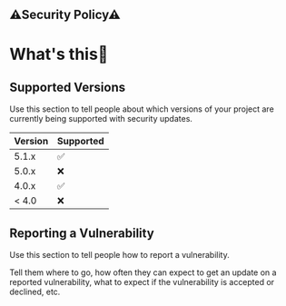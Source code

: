 ## ⚠Security Policy⚠
# What's this🪯

<!--

**Here are some ideas to get you started:**

## 📧 A short introduction - what is your organization all about?
🌈 Contribution guidelines - how can the community get involved?
👩‍💻 Useful resources - where can the community find your docs? Is there anything else the community should know?
👨‍💻 Fun facts - what does your team eat for breakfast?
🧙 Remember, you can do mighty things with the power of [Markdown](https://docs.github.com/github/writing-on-💌💌💌github/getting-started-with-writing-and-formatting-on-github/basic-writing-and-formatting-syntax)
-->

## Supported Versions

Use this section to tell people about which versions of your project are
currently being supported with security updates.

| Version | Supported          |
| ------- | ------------------ |
| 5.1.x   | :white_check_mark: |
| 5.0.x   | :x:                |
| 4.0.x   | :white_check_mark: |
| < 4.0   | :x:                |

## Reporting a Vulnerability

Use this section to tell people how to report a vulnerability.

Tell them where to go, how often they can expect to get an update on a
reported vulnerability, what to expect if the vulnerability is accepted or
declined, etc.
